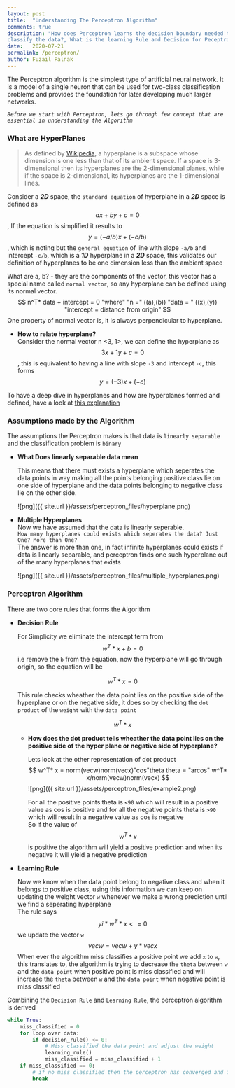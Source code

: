 ```yaml
---
layout: post
title:  "Understanding The Perceptron Algorithm"
comments: true
description: "How does Perceptron learns the decision boundary needed to 
classify the data?, What is the learning Rule and Decision for Peceptron?"
date:   2020-07-21
permalink: /perceptron/
author: Fuzail Palnak
---
```


The Perceptron algorithm is the simplest type of artificial neural network. It is a model of a single neuron that can
be used for two-class classification problems and provides the foundation for later developing much larger networks.


*```Before we start with Perceptron, lets go through few concept that are essential in understanding the Algorithm```*

### What are HyperPlanes
	
> As defined by [Wikipedia](https://en.wikipedia.org/wiki/Hyperplane), a hyperplane is a subspace whose dimension is one less than that of its ambient space. If a space is 
3-dimensional then its hyperplanes are the 2-dimensional planes, while if the space is 2-dimensional,
its hyperplanes are the 1-dimensional lines.

Consider a ***2D*** space, the `standard equation` of hyperplane in a ***2D*** space is defined
as $$ax + by + c = 0$$, If the equation is simplified it results to  $$y = (-a/b) x + (-c/b)$$, which is noting but the
`general equation` of line with slope `-a/b` and intercept `-c/b`, which is a ***1D*** hyperplane in a ***2D*** space,
this validates our definition of hyperplanes to be one dimension less than the ambient space

What are a, b? - they are the components of the vector, this vector has a special name called `normal vector`, 
so any hyperplane can be defined using its normal vector. 
$$
n^T* data + intercept = 0
"where"
"n =" ((a),(b))
"data = " ((x),(y))
"intercept = distance from origin"
$$
One property of normal vector is, it is always perpendicular to hyperplane.

<ul>
<li>

**How to relate hyperplane?**<br />
Consider the normal vector n <3, 1>, we can define the hyperplane as $$3x + 1y + c = 0$$,
this is equivalent to having a line with slope `-3` and intercept `-c`, this forms $$y = (-3) x + (-c)$$

</li>
</ul>


To have a deep dive in hyperplanes and how are hyperplanes formed and defined, have a look at 
[this explanation](https://www.youtube.com/watch?v=-sNDkhE2Vsk&feature=emb_logo)

### Assumptions made by the Algorithm
The assumptions the Perceptron makes is that data is `linearly separable` and the classification problem is `binary`
<ul>
<li>

**What Does linearly separable data mean**<br />

This means that there must exists a hyperplane which seperates the data points in way making all the points belonging
positive class lie on one side of hyperplane and the data points belonging to negative class lie on the other side.

![png]({{ site.url }}/assets/perceptron_files/hyperplane.png)
</li>
<li>

**Multiple Hyperplanes**<br />
Now we have assumed that the data is linearly seperable.<br />
`How many hyperplanes could exists which seperates the data?
Just One? More than One?`<br />
The answer is more than one, in fact infinite hyperplanes could exists if data is linearly separable, 
and perceptron finds one such hyperplane out of the many hyperplanes that exists

![png]({{ site.url }}/assets/perceptron_files/multiple_hyperplanes.png)

</li>
</ul>



### Perceptron Algorithm

There are two core rules that forms the Algorithm 
<ul>
<li>

**Decision Rule**<br />

For Simplicity we eliminate the intercept term from $$w^T * x + b = 0$$ i.e remove the `b` from the equation, now the
hyperplane will go through origin, so the equation will be 

$$w^T * x = 0$$

This rule checks wheather the data point lies on the positive side of the hyperplane or on the negative side, it does so
by checking the `dot product` of the `weight` with the `data point`

$$w^T * x$$
<ul>
<li>

**How does the dot product tells wheather the data point lies on the positive side of the hyper plane or negative side of hyperplane?**<br />

Lets look at the other representation of dot product
$$
w^T* x = norm(vecw)norm(vecx)"cos"theta
theta = "arcos" w^T* x/norm(vecw)norm(vecx)
$$
![png]({{ site.url }}/assets/perceptron_files/example2.png)

For all the positive points theta is `<90` which will result in a positive value as cos is positive and for all the
negative points theta is `>90` which will result in a negative value as cos is negative<br />
So if the value of $$w^T* x $$ is positive the algorithm will yield a positive prediction and  when its negative it
will yield a negative prediction

</li>
</ul>
</li>



<li>

**Learning Rule**<br />

Now we know when the data point belong to negative class and when it belongs to positive class, using this information 
we can keep on updating the weight vector `w` whenever we make a wrong prediction until we find a seperating hyperplane<br />
The rule says $$yi*w^T* x <= 0$$ we update the vector `w`  $$vecw = vecw + y * vecx$$
When ever the algorithm miss classifies a positive point we add `x` to `w`, this translates to, the algorithm is trying
to decrease the `theta` between `w` and the `data point` when positive point is miss classified and will 
increase the `theta` between `w` and the `data point` when negative point is miss classified 

 
</li>
</ul>

Combining the `Decision Rule` and `Learning Rule`, the perceptron algorithm is derived
```python
while True:
    miss_classified = 0
    for loop over data:
        if decision_rule() <= 0:
            # Miss classified the data point and adjust the weight
            learning_rule()
            miss_classified = miss_classified + 1
    if miss_classified == 0:
        # if no miss classified then the perceptron has converged and found a hyperplane
        break
```